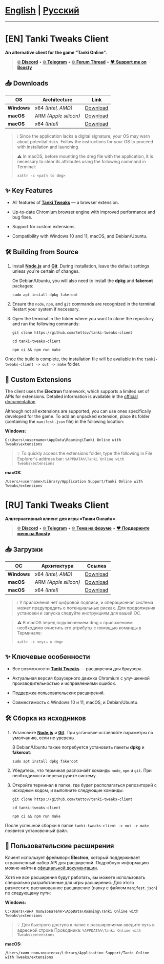 # [English](#en-tanki-tweaks-client) | [Русский](#ru-tanki-tweaks-client)

---

# [EN] Tanki Tweaks Client

**An alternative client for the game "Tanki Online".**

> [🌐 **Discord**](https://discord.gg/hJn2QeJsT3) • [🌐 **Telegram**](https://t.me/tanki_projects) • [🌐 **Forum Thread**](https://ru.tankiforum.com/topic/320910/) • [❤️ **Support me on Boosty**](https://boosty.to/tanki-projects)

## 📥 Downloads

| OS          | Architecture          | Link       |
|-------------|-----------------------|------------|
| **Windows** | x64 *(Intel, AMD)*    | [Download](https://github.com/tettov/tanki-tweaks-client/releases/download/1.1.0/to-1.1.0-win32-x64.exe) |
| **macOS**   | ARM *(Apple silicon)* | [Download](https://github.com/tettov/tanki-tweaks-client/releases/download/1.1.0/to-1.1.0-darwin-arm64.dmg) |
| **macOS**   | x64 *(Intel)*         | [Download](https://github.com/tettov/tanki-tweaks-client/releases/download/1.1.0/to-1.1.0-darwin-x64.dmg) |

> ℹ️ Since the application lacks a digital signature, your OS may warn about potential risks. Follow the instructions for your OS to proceed with installation and launching.

> ⚠️ In macOS, before mounting the dmg file with the application, it is necessary to clear its attributes using the following command in Terminal:
>
> ```shell
> xattr -c <path to dmg>
> ```

## ✨ Key Features

- All features of [**Tanki Tweaks**](https://chromewebstore.google.com/detail/tanki-tweaks/khcoecipddmigggaeokhmhmhjhlpcpnb) — a browser extension.

- Up-to-date Chromium browser engine with improved performance and bug fixes.

- Support for custom extensions.

- Compatibility with Windows 10 and 11, macOS, and Debian/Ubuntu.

## 🛠️ Building from Source

1. Install [**Node.js**](https://nodejs.org) and [**Git**](https://git-scm.com). During installation, leave the default settings unless you're certain of changes.

   On Debian/Ubuntu, you will also need to install the **dpkg** and **fakeroot** packages:
   ```shell
   sudo apt install dpkg fakeroot
   ```

2. Ensure the `node`, `npm`, and `git` commands are recognized in the terminal. Restart your system if necessary.

3. Open the terminal in the folder where you want to clone the repository and run the following commands:

   ```shell
   git clone https://github.com/tettov/tanki-tweaks-client
   ```
   ```shell
   cd tanki-tweaks-client
   ```
   ```shell
   npm ci && npm run make
   ```

Once the build is complete, the installation file will be available in the `tanki-tweaks-client -> out -> make` folder.

## 🧩 Custom Extensions

The client uses the **Electron** framework, which supports a limited set of APIs for extensions. Detailed information is available in the [official documentation](https://www.electronjs.org/docs/latest/api/extensions#supported-extensions-apis).

Although not all extensions are supported, you can use ones specifically developed for the game. To add an unpacked extension, place its folder (containing the `manifest.json` file) in the following location:

**Windows:**
```
C:\Users\<username>\AppData\Roaming\Tanki Online with Tweaks\extensions
```
> 💡 To quickly access the extensions folder, type the following in File Explorer's address bar: `%APPDATA%\Tanki Online with Tweaks\extensions`

**macOS:**
```
/Users/<username>/Library/Application Support/Tanki Online with Tweaks/extensions
```

# [RU] Tanki Tweaks Client

**Альтернативный клиент для игры «Танки Онлайн».**

> [🌐 **Discord**](https://discord.gg/hJn2QeJsT3) • [🌐 **Telegram**](https://t.me/tanki_projects) • [🌐 **Тема на форуме**](https://ru.tankiforum.com/topic/320910/) • [❤️ **Поддержите меня на Boosty**](https://boosty.to/tanki-projects)

## 📥 Загрузки

| ОС          | Архитектура           | Ссылка     |
|-------------|-----------------------|------------|
| **Windows** | x64 *(Intel, AMD)*    | [Download](https://github.com/tettov/tanki-tweaks-client/releases/download/1.1.0/to-1.1.0-win32-x64.exe) |
| **macOS**   | ARM *(Apple silicon)* | [Download](https://github.com/tettov/tanki-tweaks-client/releases/download/1.1.0/to-1.1.0-darwin-arm64.dmg) |
| **macOS**   | x64 *(Intel)*         | [Download](https://github.com/tettov/tanki-tweaks-client/releases/download/1.1.0/to-1.1.0-darwin-x64.dmg) |

> ℹ️ У приложения нет цифровой подписи, и операционная система может предупредить о потенциальных рисках. Для продолжения установки и запуска следуйте инструкциям для вашей ОС.

> ⚠️ В macOS перед подключением dmg с приложением необходимо очистить его атрибуты с помощью команды в Терминале:
>
> ```
> xattr -c <путь к dmg>
> ```

## ✨ Ключевые особенности

- Все возможности [**Tanki Tweaks**](https://chromewebstore.google.com/detail/tanki-tweaks/khcoecipddmigggaeokhmhmhjhlpcpnb) — расширения для браузера.

- Актуальная версия браузерного движка Chromium с улучшенной производительностью и исправлениями ошибок.

- Поддержка пользовательских расширений.

- Совместимость с Windows 10 и 11, macOS, и Debian/Ubuntu.

## 🛠️ Сборка из исходников

1. Установите [**Node.js**](https://nodejs.org) и [**Git**](https://git-scm.com). При установке оставляйте параметры по умолчанию, если не уверены.
   
   В Debian/Ubuntu также потребуется установить пакеты **dpkg** и **fakeroot**:
   ```shell
   sudo apt install dpkg fakeroot
   ```

2. Убедитесь, что терминал распознаёт команды `node`, `npm` и `git`. При необходимости перезагрузите систему.

3. Откройте терминал в папке, где будет располагаться репозиторий с исходным кодом, и выполните следующие команды:

   ```shell
   git clone https://github.com/tettov/tanki-tweaks-client
   ```
   ```shell
   cd tanki-tweaks-client
   ```
   ```shell
   npm ci && npm run make
   ```

После успешной сборки в папке `tanki-tweaks-client -> out -> make` появится установочный файл.

## 🧩 Пользовательские расширения

Клиент использует фреймворк **Electron**, который поддерживает ограниченный набор API для расширений. Подробную информацию можно найти в [официальной документации](https://www.electronjs.org/docs/latest/api/extensions#supported-extensions-apis).

Хотя не все расширения будут работать, вы можете использовать специально разработанные для игры расширения. Для этого разместите распакованное расширение (папку с файлом `manifest.json`) по следующему пути:

**Windows:**
```
C:\Users\<имя пользователя>\AppData\Roaming\Tanki Online with Tweaks\extensions
```
> 💡 Для быстрого доступа к папке с расширениями введите путь в адресной строке Проводника: `%APPDATA%\Tanki Online with Tweaks\extensions`

**macOS:**
```
/Users/<имя пользователя>/Library/Application Support/Tanki Online with Tweaks/extensions
```
